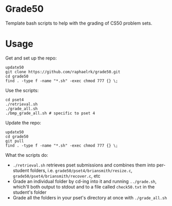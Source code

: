 # Grade50
Template bash scripts to help with the grading of CS50 problem sets.

# Usage

Get and set up the repo:
```
update50
git clone https://github.com/raphaelrk/grade50.git
cd grade50
find . -type f -name "*.sh" -exec chmod 777 {} \;
```

Use the scripts:
```
cd pset4
./retrieval.sh
./grade_all.sh
./bmp_grade_all.sh # specific to pset 4
```

Update the repo:
```
update50
cd grade50
git pull
find . -type f -name "*.sh" -exec chmod 777 {} \;
```

What the scripts do:
- `./retrieval.sh` retrieves pset submissions and combines them into per-student folders, i.e. `grade50/pset4/briansmith/resize.c`, `grade50/pset4/briansmith/recover.c`, etc
- Grade an individual folder by cd-ing into it and running `../grade.sh`, which'll both output to stdout and to a file called `check50.txt` in the student's folder
- Grade all the folders in your pset's directory at once with `./grade_all.sh`

